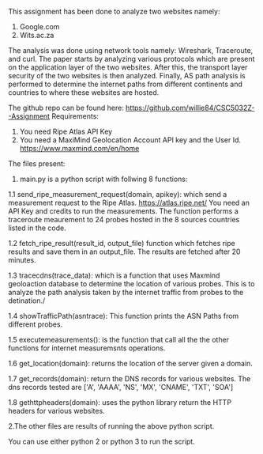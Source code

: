 This assignment has been done to analyze two websites namely:
1. Google.com
2. Wits.ac.za

The analysis was done using network
tools namely: Wireshark, Traceroute, and curl. The
paper starts by analyzing various protocols which are
present on the application layer of the two websites.
After this, the transport layer security of the two websites is then analyzed. Finally, AS path analysis is performed to determine the internet paths from different
continents and countries to where these websites are
hosted.

The github repo can be found here: https://github.com/willie84/CSC5032Z--Assignment
Requirements: 

1. You need Ripe Atlas API Key
2. You need a MaxiMind Geolocation Account API key and the User Id. https://www.maxmind.com/en/home

The files present:
1. main.py is a python script with follwing 8 functions:
 
  1.1 send_ripe_measurement_request(domain, apikey): which send a 
      measurement request to the Ripe Atlas. https://atlas.ripe.net/
     You need an API Key and credits to run the measurements.
     The function performs a traceroute meaurement to 24 probes hosted in the 8 sources countries listed in the code. 
      
  1.2 fetch_ripe_result(result_id, output_file) function which fetches ripe results
     and save them in an output_file. The results are fetched after 20 minutes. 
     
  1.3 tracecdns(trace_data): which is a function that uses Maxmind geoloaction database to 
       determine the location of various probes. This is to analyze the path analysis
       taken by the internet traffic from probes to the detination./
       
  1.4 showTrafficPath(asntrace): This function prints the ASN Paths from different probes.
  
  1.5 executemeasurements(): is the function that call all the the other functions for internet measuremsnts operations.
      
  1.6 get_location(domain): returns the location of the server given a domain.
  
  1.7 get_records(domain): return the DNS records for various websites. The dns records tested are 
      ['A', 'AAAA', 'NS', 'MX', 'CNAME', 'TXT', 'SOA']
      
  1.8 gethttpheaders(domain): uses the python library return the HTTP headers for various websites.
  
2.The other files are results of running the above python script.

You can use either python 2 or python 3 to run the script. 
  